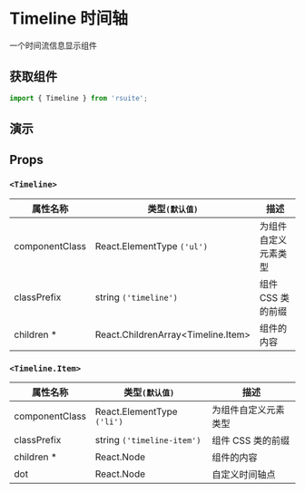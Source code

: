 # Timeline 时间轴

一个时间流信息显示组件

## 获取组件

```js
import { Timeline } from 'rsuite';
```

## 演示

<!--{demo}-->

## Props

### `<Timeline>`

| 属性名称       | 类型`(默认值)`                           | 描述                 |
| -------------- | ---------------------------------------- | -------------------- |
| componentClass | React.ElementType `('ul')`               | 为组件自定义元素类型 |
| classPrefix    | string `('timeline')`                    | 组件 CSS 类的前缀       |
| children \*    | React.ChildrenArray&lt;Timeline.Item&gt; | 组件的内容           |

### `<Timeline.Item>`

| 属性名称       | 类型`(默认值)`             | 描述                 |
| -------------- | -------------------------- | -------------------- |
| componentClass | React.ElementType `('li')` | 为组件自定义元素类型 |
| classPrefix    | string `('timeline-item')` | 组件 CSS 类的前缀       |
| children \*    | React.Node                 | 组件的内容           |
| dot            | React.Node                 | 自定义时间轴点       |
